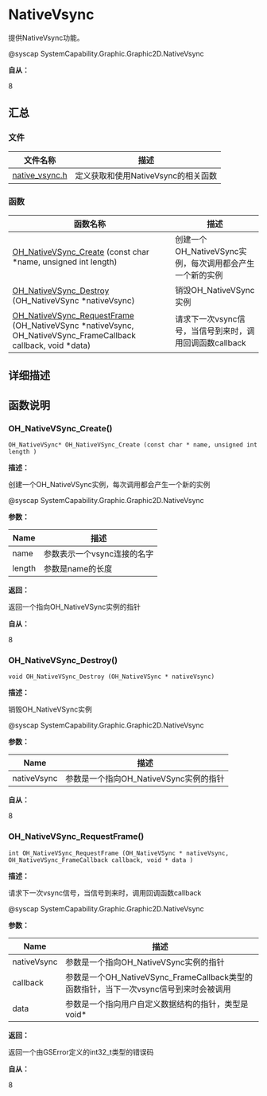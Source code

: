 # NativeVsync


提供NativeVsync功能。


@syscap SystemCapability.Graphic.Graphic2D.NativeVsync


**自从：**


8


## 汇总


### 文件

| 文件名称 | 描述 |
| -------- | -------- |
| [native_vsync.h](native__vsync_8h.md) | 定义获取和使用NativeVsync的相关函数 |


### 函数

| 函数名称 | 描述 |
| -------- | -------- |
| [OH_NativeVSync_Create](#oh_nativevsync_create) (const char \*name, unsigned int length) | 创建一个OH_NativeVSync实例，每次调用都会产生一个新的实例 |
| [OH_NativeVSync_Destroy](#oh_nativevsync_destroy) (OH_NativeVSync \*nativeVsync) | 销毁OH_NativeVSync实例 |
| [OH_NativeVSync_RequestFrame](#oh_nativevsync_requestframe) (OH_NativeVSync \*nativeVsync, OH_NativeVSync_FrameCallback callback, void \*data) | 请求下一次vsync信号，当信号到来时，调用回调函数callback |


## 详细描述


## 函数说明


### OH_NativeVSync_Create()


```
OH_NativeVSync* OH_NativeVSync_Create (const char * name, unsigned int length )
```

**描述：**

创建一个OH_NativeVSync实例，每次调用都会产生一个新的实例

@syscap SystemCapability.Graphic.Graphic2D.NativeVsync

**参数：**

| Name | 描述 |
| -------- | -------- |
| name | 参数表示一个vsync连接的名字 |
| length | 参数是name的长度 |

**返回：**

返回一个指向OH_NativeVSync实例的指针

**自从：**

8


### OH_NativeVSync_Destroy()


```
void OH_NativeVSync_Destroy (OH_NativeVSync * nativeVsync)
```

**描述：**

销毁OH_NativeVSync实例

@syscap SystemCapability.Graphic.Graphic2D.NativeVsync

**参数：**

| Name | 描述 |
| -------- | -------- |
| nativeVsync | 参数是一个指向OH_NativeVSync实例的指针 |

**自从：**

8


### OH_NativeVSync_RequestFrame()


```
int OH_NativeVSync_RequestFrame (OH_NativeVSync * nativeVsync, OH_NativeVSync_FrameCallback callback, void * data )
```

**描述：**

请求下一次vsync信号，当信号到来时，调用回调函数callback

@syscap SystemCapability.Graphic.Graphic2D.NativeVsync

**参数：**

| Name | 描述 |
| -------- | -------- |
| nativeVsync | 参数是一个指向OH_NativeVSync实例的指针 |
| callback | 参数是一个OH_NativeVSync_FrameCallback类型的函数指针，当下一次vsync信号到来时会被调用 |
| data | 参数是一个指向用户自定义数据结构的指针，类型是void\* |

**返回：**

返回一个由GSError定义的int32_t类型的错误码

**自从：**

8
